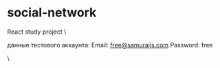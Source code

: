# social-network
React study project
\\

данные тестового аккаунта:
Email: free@samuraijs.com
Password: free

\\
